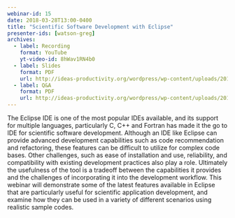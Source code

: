 ```yaml
---
webinar-id: 15
date: 2018-03-28T13:00-0400
title: "Scientific Software Development with Eclipse"
presenter-ids: [watson-greg]
archives:
  - label: Recording
    format: YouTube
    yt-video-id: 8hWav1RN4b0
  - label: Slides
    format: PDF
    url: http://ideas-productivity.org/wordpress/wp-content/uploads/2018/03/webinar016-eclipse-slides.pdf
  - label: Q&A
    format: PDF
    url: http://ideas-productivity.org/wordpress/wp-content/uploads/2018/03/webinar016-eclipse-qa.pdf
---
```

The Eclipse IDE is one of the most popular IDEs available, and its
support for multiple languages, particularly C, C++ and Fortran has
made it the go to IDE for scientific software development. Although an
IDE like Eclipse can provide advanced development capabilities such as
code recommendation and refactoring, these features can be difficult
to utilize for complex code bases. Other challenges, such as ease of
installation and use, reliability, and compatibility with existing
development practices also play a role. Ultimately the usefulness of
the tool is a tradeoff between the capabilities it provides and the
challenges of incorporating it into the development workflow. This
webinar will demonstrate some of the latest features available in
Eclipse that are particularly useful for scientific application
development, and examine how they can be used in a variety of
different scenarios using realistic sample codes.
